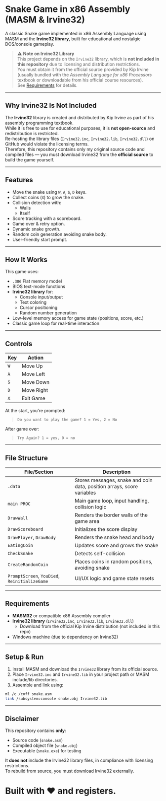 # Snake Game in x86 Assembly (MASM & Irvine32)

A classic Snake game implemented in x86 Assembly Language using MASM and the **Irvine32 library**, built for educational and nostalgic DOS/console gameplay.

> ⚠ **Note on Irvine32 Library**  
> This project depends on the `Irvine32` library, which is **not included in this repository** due to licensing and distribution restrictions.  
> You must obtain it from the official source provided by Kip Irvine (usually bundled with the _Assembly Language for x86 Processors_ textbook or downloadable from his official course resources).  
> See [Requirements](#requirements) for details.

---

## Why Irvine32 Is Not Included

The **Irvine32** library is created and distributed by Kip Irvine as part of his assembly programming textbook.  
While it is free to use for educational purposes, it is **not open-source** and redistribution is restricted.  
Re-hosting the library files (`Irvine32.inc`, `Irvine32.lib`, `Irvine32.dll`) on GitHub would violate the licensing terms.  
Therefore, this repository contains only my original source code and compiled files — you must download Irvine32 from the **official source** to build the game yourself.

---

## Features

- Move the snake using `W`, `A`, `S`, `D` keys.
- Collect coins (`X`) to grow the snake.
- Collision detection with:
  - Walls
  - Itself
- Score tracking with a scoreboard.
- Game over & retry option.
- Dynamic snake growth.
- Random coin generation avoiding snake body.
- User-friendly start prompt.

---

## How It Works

This game uses:

- `.386` Flat memory model
- BIOS text-mode functions
- **Irvine32 library** for:
  - Console input/output
  - Text coloring
  - Cursor positioning
  - Random number generation
- Low-level memory access for game state (positions, score, etc.)
- Classic game loop for real-time interaction

---

## Controls

| Key | Action     |
| --- | ---------- |
| `W` | Move Up    |
| `A` | Move Left  |
| `S` | Move Down  |
| `D` | Move Right |
| `X` | Exit Game  |

At the start, you're prompted:

> `Do you want to play the game? 1 = Yes, 2 = No`

After game over:

> `Try Again? 1 = yes, 0 = no`

---

## File Structure

| File/Section                                  | Description                                                            |
| --------------------------------------------- | ---------------------------------------------------------------------- |
| `.data`                                       | Stores messages, snake and coin data, position arrays, score variables |
| `main PROC`                                   | Main game loop, input handling, collision logic                        |
| `DrawWall`                                    | Renders the border walls of the game area                              |
| `DrawScoreboard`                              | Initializes the score display                                          |
| `DrawPlayer`, `DrawBody`                      | Renders the snake head and body                                        |
| `EatingCoin`                                  | Updates score and grows the snake                                      |
| `CheckSnake`                                  | Detects self-collision                                                 |
| `CreateRandomCoin`                            | Places coins in random positions, avoiding snake                       |
| `PromptScreen`, `YouDied`, `ReinitializeGame` | UI/UX logic and game state resets                                      |

---

## Requirements

- **MASM32** or compatible x86 Assembly compiler
- **Irvine32 library** (`Irvine32.inc`, `Irvine32.lib`, `Irvine32.dll`)
  - Download from the official Kip Irvine distribution (not included in this repo)
- Windows machine (due to dependency on Irvine32)

---

## Setup & Run

1. Install MASM and download the `Irvine32` library from its official source.
2. Place `Irvine32.inc` and `Irvine32.lib` in your project path or MASM include/lib directories.
3. Assemble and link using:

```bash
ml /c /coff snake.asm
link /subsystem:console snake.obj Irvine32.lib
```

---

## Disclaimer

This repository contains **only**:

- Source code (`snake.asm`)
- Compiled object file (`snake.obj`)
- Executable (`snake.exe`) for testing

It **does not** include the Irvine32 library files, in compliance with licensing restrictions.  
To rebuild from source, you must download Irvine32 externally.

# Built with ❤️ and registers.
